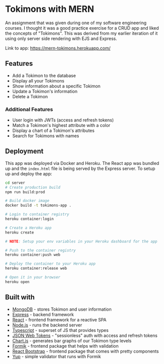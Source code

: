 # Tokimons with MERN

An assignment that was given during one of my software engineering courses.
I thought it was a good practice exercise for a CRUD app and liked the concepts of "Tokimons".
This was derived from my earlier iteration of it using only
server side rendering with EJS and Express.

Link to app: https://mern-tokimons.herokuapp.com/

## Features

- Add a Tokimon to the database
- Display all your Tokimons
- Show information about a specific Tokimon
- Update a Tokimon's information
- Delete a Tokimon

### Additional Features

- User login with JWTs (access and refresh tokens)
- Match a Tokimon's highest attribute with a color
- Display a chart of a Tokimon's attributes
- Search for Tokimons with names

## Deployment

This app was deployed via Docker and Heroku. The React app was bundled up and the `index.html` file is being served by the Express server. To setup up and deploy the app:

```bash
cd server
# Create production build
npm run build:prod

# Build docker image
docker build -t tokimons-app .

# Login to container registry
heroku container:login

# Create a Heroku app
heroku create

# NOTE: Setup your env variables in your Heroku dashboard for the app

# Push to the container registry
heroku container:push web

# Deploy the container to your Heroku app
heroku container:release web

# Open it in your browser
heroku open
```

## Built with

- [MongoDB](https://www.mongodb.com/) - stores Tokimon and user information
- [Express](https://expressjs.com/) - backend framework
- [React](https://reactjs.org/) - frontend framework for a reactive SPA
- [Node.js](https://nodejs.org/en/) - runs the backend server
- [Typescript](https://www.typescriptlang.org/) - superset of JS that provides types
- [JSON Web Tokens](https://jwt.io/) - "sessionless" auth with access and refresh tokens
- [Chart.js](https://www.chartjs.org/docs/latest/) - generates bar graphs of our Tokimon type levels
- [Formik](https://formik.org/) - frontend package that helps with validation
- [React Bootstrap](https://react-bootstrap.github.io/) - frontend package that comes with pretty components
- [Yup](https://github.com/jquense/yup) - simple validator that runs with Formik

